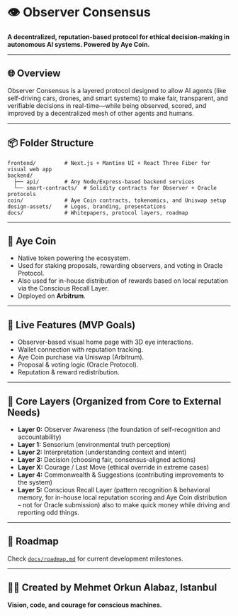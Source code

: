# 👁️ Observer Consensus

**A decentralized, reputation-based protocol for ethical decision-making in autonomous AI systems. Powered by Aye Coin.**

---

## 🌐 Overview

Observer Consensus is a layered protocol designed to allow AI agents (like self-driving cars, drones, and smart systems) to make fair, transparent, and verifiable decisions in real-time—while being observed, scored, and improved by a decentralized mesh of other agents and humans.

---

## 📦 Folder Structure

```
frontend/         # Next.js + Mantine UI + React Three Fiber for visual web app
backend/
  ├── api/        # Any Node/Express-based backend services
  └── smart-contracts/  # Solidity contracts for Observer + Oracle protocols
coin/             # Aye Coin contracts, tokenomics, and Uniswap setup
design-assets/    # Logos, branding, presentations
docs/             # Whitepapers, protocol layers, roadmap
```

---

## 🪩 Aye Coin

- Native token powering the ecosystem.
- Used for staking proposals, rewarding observers, and voting in Oracle Protocol.
- Also used for in-house distribution of rewards based on local reputation via the Conscious Recall Layer.
- Deployed on **Arbitrum**.

---

## 🚀 Live Features (MVP Goals)

- Observer-based visual home page with 3D eye interactions.
- Wallet connection with reputation tracking.
- Aye Coin purchase via Uniswap (Arbitrum).
- Proposal & voting logic (Oracle Protocol).
- Reputation & reward redistribution.

---

## 🧠 Core Layers (Organized from Core to External Needs)

- **Layer 0:** Observer Awareness (the foundation of self-recognition and accountability)
- **Layer 1:** Sensorium (environmental truth perception)
- **Layer 2:** Interpretation (understanding context and intent)
- **Layer 3:** Decision (choosing fair, consensus-aligned actions)
- **Layer X:** Courage / Last Move (ethical override in extreme cases)
- **Layer 4:** Commonwealth & Suggestions (contributing improvements to the system)
- **Layer 5:** Conscious Recall Layer (pattern recognition & behavioral memory, for in-house local reputation scoring and Aye Coin distribution – not for Oracle submission) also 
               to make quick money while driving and reporting odd things.

---

## 📅 Roadmap

Check [`docs/roadmap.md`](docs/roadmap.md) for current development milestones.

---

## 🧙‍♂️ Created by Mehmet Orkun Alabaz, Istanbul  
**Vision, code, and courage for conscious machines.**
